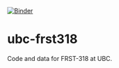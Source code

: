 [![Binder](https://mybinder.org/badge_logo.svg)](https://mybinder.org/v2/gh/UBC-FRESH/ubc-frst318/HEAD?labpath=blob%2Fmaster%2Ffrst318_lab1.ipynb)

# ubc-frst318
Code and data for FRST-318 at UBC.

